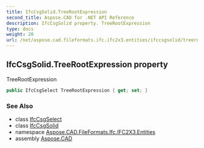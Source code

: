 ```yaml
---
title: IfcCsgSolid.TreeRootExpression
second_title: Aspose.CAD for .NET API Reference
description: IfcCsgSolid property. TreeRootExpression
type: docs
weight: 20
url: /net/aspose.cad.fileformats.ifc.ifc2x3.entities/ifccsgsolid/treerootexpression/
---
```

## IfcCsgSolid.TreeRootExpression property

TreeRootExpression

```csharp
public IfcCsgSelect TreeRootExpression { get; set; }
```

### See Also

* class [IfcCsgSelect](../../../aspose.cad.fileformats.ifc.ifc2x3.types/ifccsgselect/)
* class [IfcCsgSolid](../)
* namespace [Aspose.CAD.FileFormats.Ifc.IFC2X3.Entities](../../ifccsgsolid/)
* assembly [Aspose.CAD](../../../)



